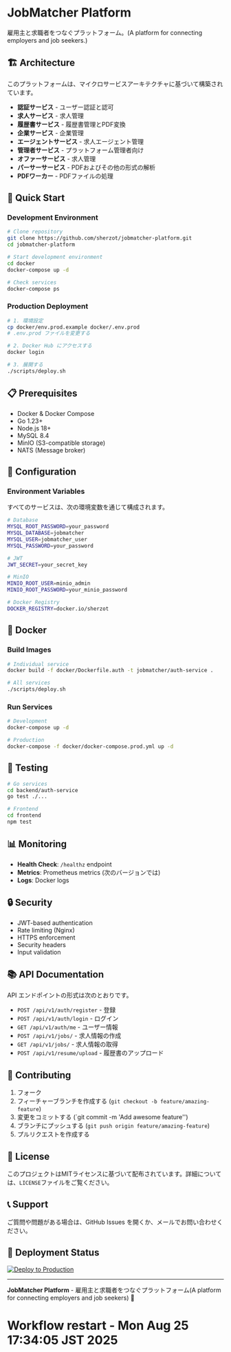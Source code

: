 # JobMatcher Platform

雇用主と求職者をつなぐプラットフォーム。(A platform for connecting employers and job seekers.)

## 🏗️ Architecture

このプラットフォームは、マイクロサービスアーキテクチャに基づいて構築されています。

- **認証サービス** - ユーザー認証と認可
- **求人サービス** - 求人管理
- **履歴書サービス** - 履歴書管理とPDF変換
- **企業サービス** - 企業管理
- **エージェントサービス** - 求人エージェント管理
- **管理者サービス** - プラットフォーム管理者向け
- **オファーサービス** - 求人管理
- **パーサーサービス** - PDFおよびその他の形式の解析
- **PDFワーカー** - PDFファイルの処理

## 🚀 Quick Start

### Development Environment

```bash
# Clone repository
git clone https://github.com/sherzot/jobmatcher-platform.git
cd jobmatcher-platform

# Start development environment
cd docker
docker-compose up -d

# Check services
docker-compose ps
```

### Production Deployment

```bash
# 1. 環境設定
cp docker/env.prod.example docker/.env.prod
# .env.prod ファイルを変更する

# 2. Docker Hub にアクセスする
docker login

# 3. 展開する
./scripts/deploy.sh
```

## 📋 Prerequisites

- Docker & Docker Compose
- Go 1.23+
- Node.js 18+
- MySQL 8.4
- MinIO (S3-compatible storage)
- NATS (Message broker)

## 🔧 Configuration

### Environment Variables

すべてのサービスは、次の環境変数を通じて構成されます。

```bash
# Database
MYSQL_ROOT_PASSWORD=your_password
MYSQL_DATABASE=jobmatcher
MYSQL_USER=jobmatcher_user
MYSQL_PASSWORD=your_password

# JWT
JWT_SECRET=your_secret_key

# MinIO
MINIO_ROOT_USER=minio_admin
MINIO_ROOT_PASSWORD=your_minio_password

# Docker Registry
DOCKER_REGISTRY=docker.io/sherzot
```

## 🐳 Docker

### Build Images

```bash
# Individual service
docker build -f docker/Dockerfile.auth -t jobmatcher/auth-service .

# All services
./scripts/deploy.sh
```

### Run Services

```bash
# Development
docker-compose up -d

# Production
docker-compose -f docker/docker-compose.prod.yml up -d
```

## 🧪 Testing

```bash
# Go services
cd backend/auth-service
go test ./...

# Frontend
cd frontend
npm test
```

## 📊 Monitoring

- **Health Check**: `/healthz` endpoint
- **Metrics**: Prometheus metrics (次のバージョンでは)
- **Logs**: Docker logs

## 🔒 Security

- JWT-based authentication
- Rate limiting (Nginx)
- HTTPS enforcement
- Security headers
- Input validation

## 📚 API Documentation

API エンドポイントの形式は次のとおりです。

- `POST /api/v1/auth/register` - 登録
- `POST /api/v1/auth/login` - ログイン
- `GET /api/v1/auth/me` - ユーザー情報
- `POST /api/v1/jobs/` - 求人情報の作成
- `GET /api/v1/jobs/` - 求人情報の取得
- `POST /api/v1/resume/upload` - 履歴書のアップロード

## 🤝 Contributing
1. フォーク
2. フィーチャーブランチを作成する (`git checkout -b feature/amazing-feature`)
3. 変更をコミットする (`git commit -m 'Add awesome feature'')
4. ブランチにプッシュする (`git push origin feature/amazing-feature`)
5. プルリクエストを作成する

## 📄 License

このプロジェクトはMITライセンスに基づいて配布されています。詳細については、`LICENSE`ファイルをご覧ください。

## 📞 Support

ご質問や問題がある場合は、GitHub Issues を開くか、メールでお問い合わせください。

## 🚀 Deployment Status

[![Deploy to Production](https://github.com/sherzot/jobmatcher-platform/actions/workflows/deploy.yml/badge.svg)](https://github.com/sherzot/jobmatcher-platform/actions/workflows/deploy.yml)

---

**JobMatcher Platform** - 雇用主と求職者をつなぐプラットフォーム(A platform for connecting employers and job seekers) 🚀
# Workflow restart - Mon Aug 25 17:34:05 JST 2025
